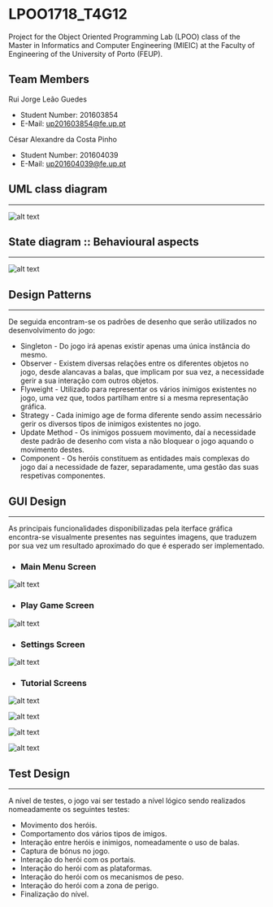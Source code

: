 # LPOO1718_T4G12

Project for the Object Oriented Programming Lab (LPOO) class of the Master in Informatics and Computer Engineering (MIEIC) at the Faculty of Engineering of the University of Porto (FEUP). 


## Team Members 


Rui Jorge Leão Guedes <br>
* Student Number: 201603854
* E-Mail: up201603854@fe.up.pt

César Alexandre da Costa Pinho <br>
* Student Number: 201604039
* E-Mail: up201604039@fe.up.pt 


## UML class diagram 
-----

![alt text](https://github.com/RuiGuedes/LPOO1718_T4G12/blob/master/Unstoppable_Bros/Delivery/Diagrama%20UML.png)

## State diagram :: Behavioural aspects
-----

![alt text](https://github.com/RuiGuedes/LPOO1718_T4G12/blob/master/Unstoppable_Bros/Delivery/Diagrama%20de%20Estados.png)


## Design Patterns
-----
De seguida encontram-se os padrões de desenho que serão utilizados no desenvolvimento do jogo:

* Singleton - Do jogo irá apenas existir apenas uma única instância do mesmo.
* Observer - Existem diversas relações entre os diferentes objetos no jogo, desde alancavas a balas, que implicam por sua vez, a necessidade gerir a sua interação com outros objetos.
* Flyweight - Utilizado para representar os vários inimigos existentes no jogo, uma vez que, todos partilham entre si a mesma representação gráfica.
* Strategy - Cada inimigo age de forma diferente sendo assim necessário gerir os diversos tipos de inimigos existentes no jogo.
* Update Method - Os inimigos possuem movimento, daí a necessidade deste padrão de desenho com vista a não bloquear o jogo aquando o movimento destes.
* Component - Os heróis constituem as entidades mais complexas do jogo daí a necessidade de fazer, separadamente, uma gestão das suas respetivas componentes.

## GUI Design 
-----

As principais funcionalidades disponibilizadas pela iterface gráfica encontra-se visualmente presentes nas seguintes imagens, que traduzem por sua vez um resultado aproximado do que é esperado ser implementado.

* ### Main Menu Screen

![alt text](https://github.com/RuiGuedes/LPOO1718_T4G12/blob/master/Unstoppable_Bros/Delivery/MainMenuDesign.png)

* ### Play Game Screen

![alt text](https://github.com/RuiGuedes/LPOO1718_T4G12/blob/master/Unstoppable_Bros/Delivery/PlayGameDesign.png)

* ### Settings Screen

![alt text](https://github.com/RuiGuedes/LPOO1718_T4G12/blob/master/Unstoppable_Bros/Delivery/SettingsDesign.png)

* ### Tutorial Screens

![alt text](https://github.com/RuiGuedes/LPOO1718_T4G12/blob/master/Unstoppable_Bros/Delivery/TutorialDesign_1.png)

![alt text](https://github.com/RuiGuedes/LPOO1718_T4G12/blob/master/Unstoppable_Bros/Delivery/TutorialDesign_2.png)

![alt text](https://github.com/RuiGuedes/LPOO1718_T4G12/blob/master/Unstoppable_Bros/Delivery/TutorialDesign_3.png)

![alt text](https://github.com/RuiGuedes/LPOO1718_T4G12/blob/master/Unstoppable_Bros/Delivery/TutorialDesign_4.png)

## Test Design 
-----

A nível de testes, o jogo vai ser testado a nível lógico sendo realizados nomeadamente os seguintes testes:

* Movimento dos heróis. 
* Comportamento dos vários tipos de imigos.
* Interação entre heróis e inimigos, nomeadamente o uso de balas.
* Captura de bónus no jogo.
* Interação do herói com os portais.
* Interação do herói com as plataformas.
* Interação do herói com os mecanismos de peso.
* Interação do herói com a zona de perigo.
* Finalização do nível. 
